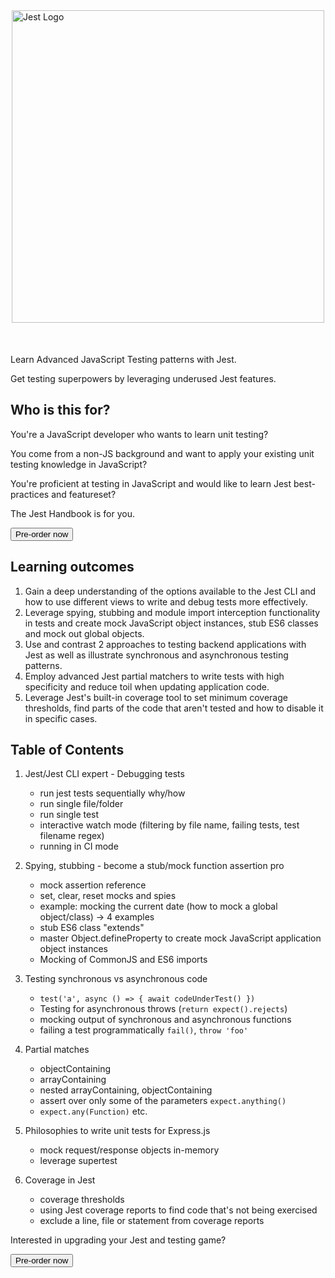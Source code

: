 <style>
  input[type="submit"] {
    display: block;
    width: 100%;
    background: #26A8ED;
    border: 0;
    border-radius: 0.25em;
    color: #fff;
    outline: 0;
    padding: 0.75em 1em;
    width: 100%;
    font-size: 16px;
    box-sizing: border-box;
    cursor: pointer;
    margin-bottom: 0.5em;
  }
  label {
    color: #7e8a9a;
    margin-bottom: 0.25em;
    display: inline-block;
  }
  input[type="email"] {
    background-color: 0 0;
    border: 1px solid #ced3d9;
    border-radius: 4px;
    display: block;
    padding: 0.75em 1em;
    width: 100%;
    margin-bottom: 1em;
    box-sizing: border-box;
    font-size: 16px;
    line-height: 1.4em;
    font-family: -apple-system, BlinkMacSystemFont, "Segoe UI", Roboto, "Helvetica Neue", Arial, sans-serif;
  }
  .logo {
    margin-left: auto;
    margin-right: auto;
    margin-bottom: 50px;
    display: flex;
  }
</style>
<img src="https://i.imgur.com/XxWABVw.png" class="logo" width="500px" alt="Jest Logo" />

Learn Advanced JavaScript Testing patterns with Jest.


Get testing superpowers by leveraging underused Jest features.

## Who is this for?


You're a JavaScript developer who wants to learn unit testing?

You come from a non-JS background and want to apply your existing unit testing knowledge in JavaScript?

You're proficient at testing in JavaScript and would like to learn Jest best-practices and featureset?

The Jest Handbook is for you.

<button class="cp-button" data-seller="hugo" data-checkout="jest-handbook">Pre-order now</button>


## Learning outcomes

1. Gain a deep understanding of the options available to the Jest CLI and how to use different views to write and debug tests more effectively. 
2. Leverage spying, stubbing and module import interception functionality in tests and create mock JavaScript object instances, stub ES6 classes and mock out global objects.
3. Use and contrast 2 approaches to testing backend applications with Jest as well as illustrate synchronous and asynchronous testing patterns.
4. Employ advanced Jest partial matchers to write tests with high specificity and reduce toil when updating application code.
5. Leverage Jest's built-in coverage tool to set minimum coverage thresholds, find parts of the code that aren't tested and how to disable it in specific cases.

## Table of Contents

1. Jest/Jest CLI expert - Debugging tests
   - run jest tests sequentially why/how
   - run single file/folder
   - run single test
   - interactive watch mode (filtering by file name, failing tests, test filename regex)
   - running in CI mode

2. Spying, stubbing - become a stub/mock function assertion pro
   - mock assertion reference
   - set, clear, reset mocks and spies
   - example: mocking the current date (how to mock a global object/class) -> 4 examples
   - stub ES6 class "extends"
   - master Object.defineProperty to create mock JavaScript application object instances
   - Mocking of CommonJS and ES6 imports

5. Testing synchronous vs asynchronous code
   - `test('a', async () => { await codeUnderTest() })`
   - Testing for asynchronous throws (`return expect().rejects`)
   - mocking output of synchronous and asynchronous functions
   - failing a test programmatically `fail()`, `throw 'foo'`

6. Partial matches
   - objectContaining
   - arrayContaining
   - nested arrayContaining, objectContaining
   - assert over only some of the parameters `expect.anything()`
   - `expect.any(Function)` etc.

5. Philosophies to write unit tests for Express.js
   - mock request/response objects in-memory
   - leverage supertest

6. Coverage in Jest
   - coverage thresholds
   - using Jest coverage reports to find code that's not being exercised
   - exclude a line, file or statement from coverage reports


Interested in upgrading your Jest and testing game?

<button class="cp-button" data-seller="hugo" data-checkout="jest-handbook">Pre-order now</button>


<script type="text/javascript" src="https://checkoutpage.co/js/overlay.js" defer></script>
<script async defer src="https://cdn.simpleanalytics.io/hello.js"></script>
<noscript><img src="https://api.simpleanalytics.io/hello.gif" alt=""></noscript>
